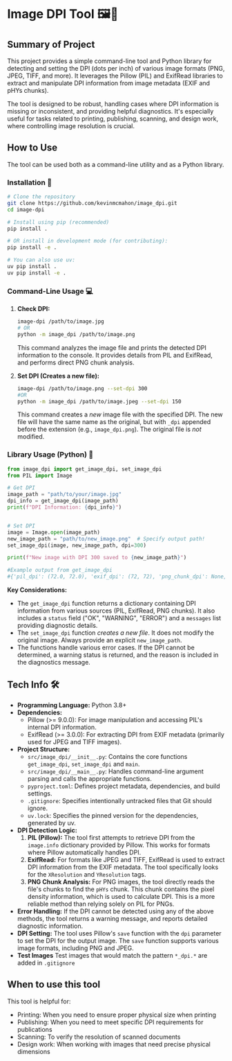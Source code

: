 # Image DPI Tool 🖼️🔎

## Summary of Project

This project provides a simple command-line tool and Python library for detecting and setting the DPI (dots per inch) of various image formats (PNG, JPEG, TIFF, and more). It leverages the Pillow (PIL) and ExifRead libraries to extract and manipulate DPI information from image metadata (EXIF and pHYs chunks). 

The tool is designed to be robust, handling cases where DPI information is missing or inconsistent, and providing helpful diagnostics. It's especially useful for tasks related to printing, publishing, scanning, and design work, where controlling image resolution is crucial.

## How to Use

The tool can be used both as a command-line utility and as a Python library.

### Installation 🚀

```bash
# Clone the repository
git clone https://github.com/kevinmcmahon/image_dpi.git
cd image-dpi

# Install using pip (recommended)
pip install .

# OR install in development mode (for contributing):
pip install -e .

# You can also use uv:
uv pip install .
uv pip install -e .
```

### Command-Line Usage 💻

1. **Check DPI:**

    ```bash
    image-dpi /path/to/image.jpg
    # OR
    python -m image_dpi /path/to/image.png
    ```

    This command analyzes the image file and prints the detected DPI information to the console. It provides details from PIL and ExifRead, and performs direct PNG chunk analysis.

2. **Set DPI (Creates a new file):**

    ```bash
    image-dpi /path/to/image.png --set-dpi 300
    #OR
    python -m image_dpi /path/to/image.jpeg --set-dpi 150
    ```

    This command creates a *new* image file with the specified DPI.  The new file will have the same name as the original, but with `_dpi` appended before the extension (e.g., `image_dpi.png`).  The original file is *not* modified.

### Library Usage (Python) 🐍

```python
from image_dpi import get_image_dpi, set_image_dpi
from PIL import Image

# Get DPI
image_path = "path/to/your/image.jpg"
dpi_info = get_image_dpi(image_path)
print(f"DPI Information: {dpi_info}")


# Set DPI
image = Image.open(image_path)
new_image_path = "path/to/new_image.png"  # Specify output path!
set_image_dpi(image, new_image_path, dpi=300)

print(f"New image with DPI 300 saved to {new_image_path}")

#Example output from get_image_dpi
#{'pil_dpi': (72.0, 72.0), 'exif_dpi': (72, 72), 'png_chunk_dpi': None, 'status': 'OK', 'messages': []}

```

**Key Considerations:**

* The `get_image_dpi` function returns a dictionary containing DPI information from various sources (PIL, ExifRead, PNG chunks). It also includes a `status` field ("OK", "WARNING", "ERROR") and a `messages` list providing diagnostic details.
* The `set_image_dpi` function *creates a new file*. It does not modify the original image.  Always provide an explicit `new_image_path`.
* The functions handle various error cases. If the DPI cannot be determined, a warning status is returned, and the reason is included in the diagnostics message.

## Tech Info 🛠️

* **Programming Language:** Python 3.8+
* **Dependencies:**
  * Pillow (>= 9.0.0): For image manipulation and accessing PIL's internal DPI information.
  * ExifRead (>= 3.0.0): For extracting DPI from EXIF metadata (primarily used for JPEG and TIFF images).
* **Project Structure:**
  * `src/image_dpi/__init__.py`: Contains the core functions `get_image_dpi`, `set_image_dpi` and `main`.
  * `src/image_dpi/__main__.py`: Handles command-line argument parsing and calls the appropriate functions.
  * `pyproject.toml`: Defines project metadata, dependencies, and build settings.
  * `.gitignore`: Specifies intentionally untracked files that Git should ignore.
  * `uv.lock`: Specifies the pinned version for the dependencies, generated by uv.
* **DPI Detection Logic:**
    1. **PIL (Pillow):** The tool first attempts to retrieve DPI from the `image.info` dictionary provided by Pillow. This works for formats where Pillow automatically handles DPI.
    2. **ExifRead:** For formats like JPEG and TIFF, ExifRead is used to extract DPI information from the EXIF metadata. The tool specifically looks for the `XResolution` and `YResolution` tags.
    3. **PNG Chunk Analysis:** For PNG images, the tool directly reads the file's chunks to find the `pHYs` chunk. This chunk contains the pixel density information, which is used to calculate DPI. This is a more reliable method than relying solely on PIL for PNGs.
* **Error Handling:** If the DPI cannot be detected using any of the above methods, the tool returns a warning message, and reports detailed diagnostic information.
* **DPI Setting:** The tool uses Pillow's `save` function with the `dpi` parameter to set the DPI for the output image. The `save` function supports various image formats, including PNG and JPEG.
* **Test Images** Test images that would match the pattern `*_dpi.*` are added in `.gitignore`

## When to use this tool

This tool is helpful for:

- Printing: When you need to ensure proper physical size when printing
- Publishing: When you need to meet specific DPI requirements for publications
- Scanning: To verify the resolution of scanned documents
- Design work: When working with images that need precise physical dimensions

